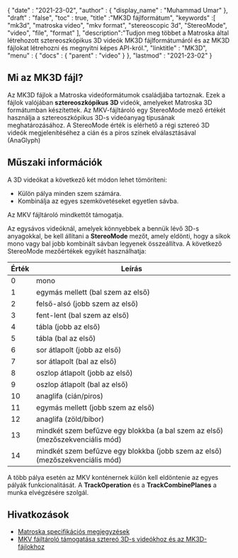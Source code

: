{
  "date" : "2021-23-02",
  "author" : {
    "display_name" : "Muhammad Umar"
},
  "draft" : "false",
  "toc" : true,
  "title" :"MK3D fájlformátum",
  "keywords" :[ "mk3d", "matroska video", "mkv format", "stereoscopic 3d", "StereoMode", "video", "file", "format" ],
  "description":"Tudjon meg többet a Matroska által létrehozott sztereoszkópikus 3D videók MK3D fájlformátumáról és az MK3D fájlokat létrehozni és megnyitni képes API-król.",
  "linktitle" : "MK3D",
  "menu" : {
    "docs" : {
      "parent" : "video"
}
},
  "lastmod" : "2021-23-02"
}

## Mi az MK3D fájl? ##

Az MK3D fájlok a Matroska videóformátumok családjába tartoznak. Ezek a fájlok valójában **sztereoszkópikus 3D** videók, amelyeket Matroska 3D formátumban készítettek. Az MKV-fájltároló egy StereoMode mező értékét használja a sztereoszkópikus 3D-s videóanyag típusának meghatározásához. A StereoMode érték is elérhető a régi sztereó 3D videók megjelenítéséhez a cián és a piros színek elválasztásával (AnaGlyph)

## Műszaki információk ##
A 3D videókat a következő két módon lehet tömöríteni:

- Külön pálya minden szem számára.
- Kombinálja az egyes szemkövetéseket egyetlen sávba.

Az MKV fájltároló mindkettőt támogatja.

Az egysávos videóknál, amelyek könnyebbek a bennük lévő 3D-s anyagokkal, be kell állítani a **StereoMode** mezőt, amely eldönti, hogy a síkok mono vagy bal jobb kombinált sávban legyenek összeállítva. A következő StereoMode mezőértékek egyikét használhatja:

|Érték | Leírás |
|---|---|
|0| mono|
|1| egymás mellett (bal szem az első)|
|2| felső-alsó (jobb szem az első)|
|3| fent-lent (bal szem az első)|
|4| tábla (jobb az első)|
|5| tábla (bal az első)|
|6| sor átlapolt (jobb az első)|
|7| sor átlapolt (bal az első)|
|8| oszlop átlapolt (jobb az első)|
|9| oszlop átlapolt (bal az első)|
|10| anaglifa (cián/piros)|
|11| egymás mellett (jobb szem az első)|
|12| anaglifa (zöld/bíbor)|
|13| mindkét szem befűzve egy blokkba (a bal szem az első) (mezőszekvenciális mód)|
|14| mindkét szem befűzve egy blokkba (jobb szem az első) (mezőszekvenciális mód)|

A több pálya esetén az MKV konténernek külön kell eldöntenie az egyes pályák funkcionalitását. A **TrackOperation** és a **TrackCombinePlanes** a munka elvégzésére szolgál.


## Hivatkozások ##

- [Matroska specifikációs megjegyzések](https://www.matroska.org/technical/notes.html)
- [MKV fájltároló támogatása sztereó 3D-s videókhoz és az MK3D-fájlokhoz](https://3dvision-blog.com/5520-mkv-file-container-support-for-stereo-3d-video-and-the-mk3d-files/)

